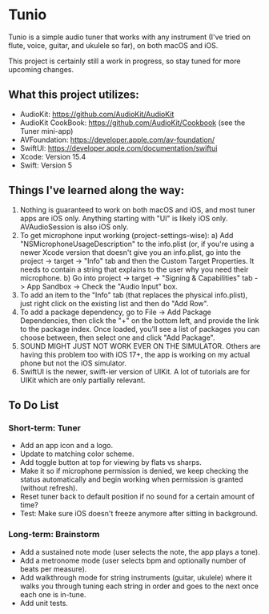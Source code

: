 # Tunio

Tunio is a simple audio tuner that works with any instrument (I've tried on flute, voice, guitar, and ukulele so far), on both macOS and iOS. 

This project is certainly still a work in progress, so stay tuned for more upcoming changes. 

## What this project utilizes:

- AudioKit: https://github.com/AudioKit/AudioKit
- AudioKit CookBook: https://github.com/AudioKit/Cookbook (see the Tuner mini-app)
- AVFoundation: https://developer.apple.com/av-foundation/
- SwiftUI: https://developer.apple.com/documentation/swiftui
- Xcode: Version 15.4
- Swift: Version 5

## Things I've learned along the way:

1. Nothing is guaranteed to work on both macOS and iOS, and most tuner apps are iOS only. Anything starting with "UI" is likely iOS only. AVAudioSession is also iOS only.
2. To get microphone input working (project-settings-wise): a) Add "NSMicrophoneUsageDescription" to the info.plist (or, if you're using a newer Xcode version that doesn't give you an info.plist, go into the project -> target -> "Info" tab and then the Custom Target Properties. It needs to contain a string that explains to the user why you need their microphone. b) Go into project -> target -> "Signing & Capabilities" tab -> App Sandbox -> Check the "Audio Input" box.
3. To add an item to the "Info" tab (that replaces the physical info.plist), just right click on the existing list and then do "Add Row".
4. To add a package dependency, go to File -> Add Package Dependencies, then click the "+" on the bottom left, and provide the link to the package index. Once loaded, you'll see a list of packages you can choose between, then select one and click "Add Package".
5. SOUND MIGHT JUST NOT WORK EVER ON THE SIMULATOR. Others are having this problem too with iOS 17+, the app is working on my actual phone but not the iOS simulator.
6. SwiftUI is the newer, swift-ier version of UIKit. A lot of tutorials are for UIKit which are only partially relevant.

## To Do List

### Short-term: Tuner
- Add an app icon and a logo.
- Update to matching color scheme.
- Add toggle button at top for viewing by flats vs sharps.
- Make it so if microphone permission is denied, we keep checking the status automatically and begin working when permission is granted (without refresh).
- Reset tuner back to default position if no sound for a certain amount of time?
- Test: Make sure iOS doesn't freeze anymore after sitting in background.

### Long-term: Brainstorm
- Add a sustained note mode (user selects the note, the app plays a tone).
- Add a metronome mode (user selects bpm and optionally number of beats per measure).
- Add walkthrough mode for string instruments (guitar, ukulele) where it walks you through tuning each string in order and goes to the next once each one is in-tune.
- Add unit tests.
